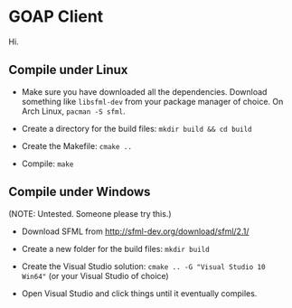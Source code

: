 GOAP Client
===========

Hi.

## Compile under Linux

* Make sure you have downloaded all the dependencies. Download something like `libsfml-dev` from your package manager of choice. On Arch Linux, `pacman -S sfml`.

* Create a directory for the build files: `mkdir build && cd build`

* Create the Makefile: `cmake ..`

* Compile: `make`


## Compile under Windows

(NOTE: Untested. Someone please try this.)

* Download SFML from http://sfml-dev.org/download/sfml/2.1/

* Create a new folder for the build files: `mkdir build` 

* Create the Visual Studio solution: `cmake .. -G "Visual Studio 10 Win64"` (or your Visual Studio of choice)

* Open Visual Studio and click things until it eventually compiles.
